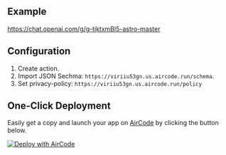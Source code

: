 ## Example

https://chat.openai.com/g/g-tjktxmBl5-astro-master

## Configuration

1. Create action.
2. Import JSON Sechma: `https://viriiu53gn.us.aircode.run/schema`.
3. Set privacy-policy: `https://viriiu53gn.us.aircode.run/policy`

## One-Click Deployment

Easily get a copy and launch your app on [AirCode](https://aircode.io/) by clicking the button below.

[![Deploy with AirCode](https://aircode.io/aircode-deploy-button.svg)](https://aircode.io/dashboard?owner=AirCodeLabs&repo=Awesome-Actions-and-GPTs&path=actions%2Fastrology&appname=astrology%20for%20gpts)